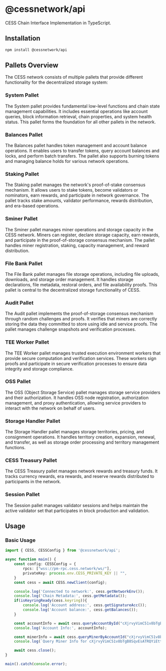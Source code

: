 # @cessnetwork/api

CESS Chain Interface Implementation in TypeScript.

## Installation

```bash
npm install @cessnetwork/api
```

## Pallets Overview

The CESS network consists of multiple pallets that provide different functionality for the decentralized storage system:

### System Pallet
The System pallet provides fundamental low-level functions and chain state management capabilities. It includes essential operations like account queries, block information retrieval, chain properties, and system health status. This pallet forms the foundation for all other pallets in the network.

### Balances Pallet
The Balances pallet handles token management and account balance operations. It enables users to transfer tokens, query account balances and locks, and perform batch transfers. The pallet also supports burning tokens and managing balance holds for various network operations.

### Staking Pallet
The Staking pallet manages the network's proof-of-stake consensus mechanism. It allows users to stake tokens, become validators or nominators, earn rewards, and participate in network governance. The pallet tracks stake amounts, validator performance, rewards distribution, and era-based operations.

### Sminer Pallet
The Sminer pallet manages miner operations and storage capacity in the CESS network. Miners can register, declare storage capacity, earn rewards, and participate in the proof-of-storage consensus mechanism. The pallet handles miner registration, staking, capacity management, and reward distribution.

### File Bank Pallet
The File Bank pallet manages file storage operations, including file uploads, downloads, and storage order management. It handles storage declarations, file metadata, restoral orders, and file availability proofs. This pallet is central to the decentralized storage functionality of CESS.

### Audit Pallet
The Audit pallet implements the proof-of-storage consensus mechanism through random challenges and proofs. It verifies that miners are correctly storing the data they committed to store using idle and service proofs. The pallet manages challenge snapshots and verification processes.

### TEE Worker Pallet
The TEE Worker pallet manages trusted execution environment workers that provide secure computation and verification services. These workers sign proofs and participate in secure verification processes to ensure data integrity and storage compliance.

### OSS Pallet
The OSS (Object Storage Service) pallet manages storage service providers and their authorization. It handles OSS node registration, authorization management, and proxy authentication, allowing service providers to interact with the network on behalf of users.

### Storage Handler Pallet
The Storage Handler pallet manages storage territories, pricing, and consignment operations. It handles territory creation, expansion, renewal, and transfer, as well as storage order processing and territory management functions.

### CESS Treasury Pallet
The CESS Treasury pallet manages network rewards and treasury funds. It tracks currency rewards, era rewards, and reserve rewards distributed to participants in the network.

### Session Pallet
The Session pallet manages validator sessions and helps maintain the active validator set that participates in block production and validation.

## Usage

### Basic Usage

```typescript
import { CESS, CESSConfig } from '@cessnetwork/api';

async function main() {
    const config: CESSConfig = {
        rpcs: ["wss://pm-rpc.cess.network/ws/"],
        privateKey: process.env.CESS_PRIVATE_KEY || "",
    }
    const cess = await CESS.newClient(config);

    console.log('Connected to network:', cess.getNetworkEnv());
    console.log('Chain Metadata:', cess.getMetadata());
    if(isKeyringReady(cess.keyring)){
        console.log('Account address:', cess.getSignatureAcc());
        console.log('Account balance:', cess.getBalances());
    }

    const accountInfo = await cess.queryAccountById("cXjrvyVimC51v8bTgB8SqvEsATRQYiEttYS8pRWDEjcurmvTS");
    console.log('Account Info:', accountInfo);

    const minerInfo = await cess.queryMinerByAccountId("cXjrvyVimC51v8bTgB8SqvEsATRQYiEttYS8pRWDEjcurmvTS");
    console.log(`Query Miner Info for cXjrvyVimC51v8bTgB8SqvEsATRQYiEttYS8pRWDEjcurmvTS result:`, minerInfo);

    await cess.close();
}

main().catch(console.error);
```
